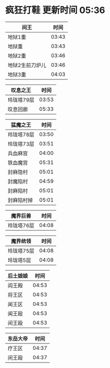 # 疯狂打鞋 更新时间 05:36

| 间王   | 时间    |
|--------|-------|
| 地狱1重 | 03:43 |
| 地狱重 | 03:43 |
| 地狱2重 | 03:46 |
| 地狱2生前刀炉儿 | 03:46 |
| 地狱3重 | 04:03 |

| 叹息之王   | 时间    |
|--------|-------|
| 玲珑塔79层 | 03:53 |
| 叹息回廊 | 05:33 |

| 猛魔之王   | 时间    |
|--------|-------|
| 玲珑塔78层 | 03:50 |
| 玲珑塔73层 | 03:51 |
| 兵血麻宫 | 04:00 |
| 铁血魔宫 | 05:31 |
| 封麻隐村 | 05:01 |
| 封魔陷村 | 04:59 |
| 封麻陷村 | 05:01 |
| 封麻陷村掉 | 05:01 |

| 魔界巨兽   | 时间    |
|--------|-------|
| 玲珑塔76层 | 04:08 |

| 魔界统领   | 时间    |
|--------|-------|
| 玲珑塔75层 | 04:08 |
| 玲珑塔5层 | 04:08 |

| 后土娘娘   | 时间    |
|--------|-------|
| 阎王殿 | 04:53 |
| 将王区 | 04:53 |
| 闻王区 | 04:53 |
| 闻王殴 | 04:53 |
| 间王殴 | 04:53 |

| 东岳大帝   | 时间    |
|--------|-------|
| 疗王区 | 04:37 |
| 间王殴 | 04:37 |